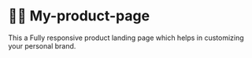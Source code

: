 # 👨‍💻 My-product-page
This a  Fully responsive product landing page which helps in customizing your personal brand.    
  